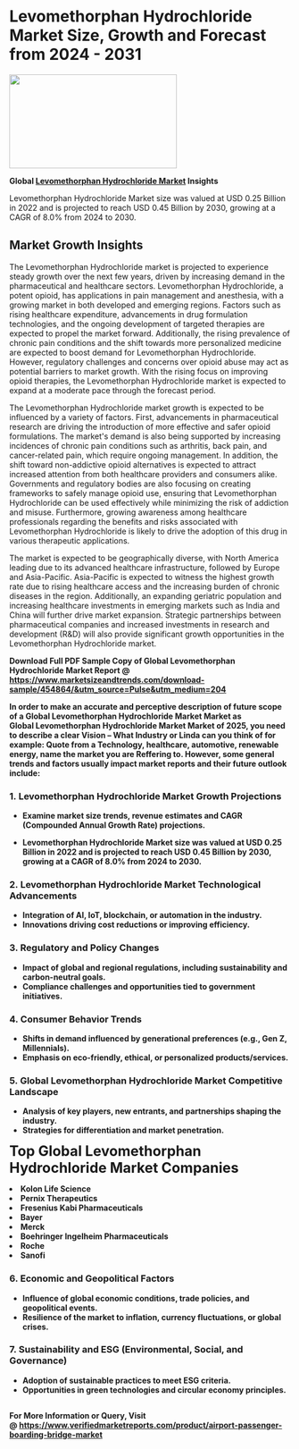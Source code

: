 <H1>Levomethorphan Hydrochloride Market Size, Growth and Forecast from 2024 - 2031</H1><img class="aligncenter size-medium wp-image-584254" src="https://thirdeyenews.in/wp-content/uploads/2024/09/Global-Market-Research-300x168.jpeg" alt="" width="300" height="168" /><p><strong>Global&nbsp;<a href="https://www.marketsizeandtrends.com/download-sample/454864/&amp;utm_source=Pulse&amp;utm_medium=204">Levomethorphan Hydrochloride Market</a> Insights</strong></p><p>Levomethorphan Hydrochloride Market size was valued at USD 0.25 Billion in 2022 and is projected to reach USD 0.45 Billion by 2030, growing at a CAGR of 8.0% from 2024 to 2030.</p><p><h2>Market Growth Insights</h2> <p>The Levomethorphan Hydrochloride market is projected to experience steady growth over the next few years, driven by increasing demand in the pharmaceutical and healthcare sectors. Levomethorphan Hydrochloride, a potent opioid, has applications in pain management and anesthesia, with a growing market in both developed and emerging regions. Factors such as rising healthcare expenditure, advancements in drug formulation technologies, and the ongoing development of targeted therapies are expected to propel the market forward. Additionally, the rising prevalence of chronic pain conditions and the shift towards more personalized medicine are expected to boost demand for Levomethorphan Hydrochloride. However, regulatory challenges and concerns over opioid abuse may act as potential barriers to market growth. With the rising focus on improving opioid therapies, the Levomethorphan Hydrochloride market is expected to expand at a moderate pace through the forecast period.</p> <p><strong></strong></p> <p>The Levomethorphan Hydrochloride market growth is expected to be influenced by a variety of factors. First, advancements in pharmaceutical research are driving the introduction of more effective and safer opioid formulations. The market's demand is also being supported by increasing incidences of chronic pain conditions such as arthritis, back pain, and cancer-related pain, which require ongoing management. In addition, the shift toward non-addictive opioid alternatives is expected to attract increased attention from both healthcare providers and consumers alike. Governments and regulatory bodies are also focusing on creating frameworks to safely manage opioid use, ensuring that Levomethorphan Hydrochloride can be used effectively while minimizing the risk of addiction and misuse. Furthermore, growing awareness among healthcare professionals regarding the benefits and risks associated with Levomethorphan Hydrochloride is likely to drive the adoption of this drug in various therapeutic applications.</p> <p>The market is expected to be geographically diverse, with North America leading due to its advanced healthcare infrastructure, followed by Europe and Asia-Pacific. Asia-Pacific is expected to witness the highest growth rate due to rising healthcare access and the increasing burden of chronic diseases in the region. Additionally, an expanding geriatric population and increasing healthcare investments in emerging markets such as India and China will further drive market expansion. Strategic partnerships between pharmaceutical companies and increased investments in research and development (R&D) will also provide significant growth opportunities in the Levomethorphan Hydrochloride market.</p> <p><strong></p><p><span class=""><strong>Download Full PDF Sample Copy of Global Levomethorphan Hydrochloride Market Report</strong> @ <a href="https://www.marketsizeandtrends.com/download-sample/454864/&amp;utm_source=Pulse&amp;utm_medium=204" target="_blank">https://www.marketsizeandtrends.com/download-sample/454864/&amp;utm_source=Pulse&amp;utm_medium=204</a></span></p><p>In order to make an accurate and perceptive description of future scope of a Global&nbsp;Levomethorphan Hydrochloride Market Market as Global&nbsp;Levomethorphan Hydrochloride Market Market of 2025, you need to describe a clear Vision &ndash; What Industry or Linda can you think of for example: Quote from a Technology, healthcare, automotive, renewable energy, name the market you are Reffering to. However, some general trends and factors usually impact market reports and their future outlook include:</p><h3>1.&nbsp;<strong>Levomethorphan Hydrochloride Market Growth Projections</strong></h3><ul><li>Examine market size trends, revenue estimates and CAGR (Compounded Annual Growth Rate) projections.</li><li><p>Levomethorphan Hydrochloride Market size was valued at USD 0.25 Billion in 2022 and is projected to reach USD 0.45 Billion by 2030, growing at a CAGR of 8.0% from 2024 to 2030.</p></li></ul><h3>2.&nbsp;<strong>Levomethorphan Hydrochloride Market Technological Advancements</strong></h3><ul><li>Integration of AI, IoT, blockchain, or automation in the industry.</li><li>Innovations driving cost reductions or improving efficiency.</li></ul><h3>3.&nbsp;<strong>Regulatory and Policy Changes</strong></h3><ul><li>Impact of global and regional regulations, including sustainability and carbon-neutral goals.</li><li>Compliance challenges and opportunities tied to government initiatives.</li></ul><h3>4.&nbsp;<strong>Consumer Behavior Trends</strong></h3><ul><li>Shifts in demand influenced by generational preferences (e.g., Gen Z, Millennials).</li><li>Emphasis on eco-friendly, ethical, or personalized products/services.</li></ul><h3>5.&nbsp;<strong>Global Levomethorphan Hydrochloride Market Competitive Landscape</strong></h3><ul><li>Analysis of key players, new entrants, and partnerships shaping the industry.</li><li>Strategies for differentiation and market penetration.</li></ul><p data-pm-slice="1 1 []"><span style="color: inherit; font-family: inherit; font-size: 25px;">Top Global Levomethorphan Hydrochloride Market Companies</span></p><div class="" data-test-id=""><p><li>Kolon Life Science</li><li> Pernix Therapeutics</li><li> Fresenius Kabi Pharmaceuticals</li><li> Bayer</li><li> Merck</li><li> Boehringer Ingelheim Pharmaceuticals</li><li> Roche</li><li> Sanofi</li></p></div><h3>6.&nbsp;<strong>Economic and Geopolitical Factors</strong></h3><ul><li>Influence of global economic conditions, trade policies, and geopolitical events.</li><li>Resilience of the market to inflation, currency fluctuations, or global crises.</li></ul><h3>7.&nbsp;<strong>Sustainability and ESG (Environmental, Social, and Governance)</strong></h3><ul><li>Adoption of sustainable practices to meet ESG criteria.</li><li>Opportunities in green technologies and circular economy principles.</li></ul><h2><strong style="font-size: 14px;">For More Information or Query, Visit @&nbsp;</strong><a style="background-color: #ffffff; font-size: 14px;" href="https://www.marketsizeandtrends.com/report/levomethorphan-hydrochloride-market/" target="_blank">https://www.verifiedmarketreports.com/product/airport-passenger-boarding-bridge-market</a></h2>

